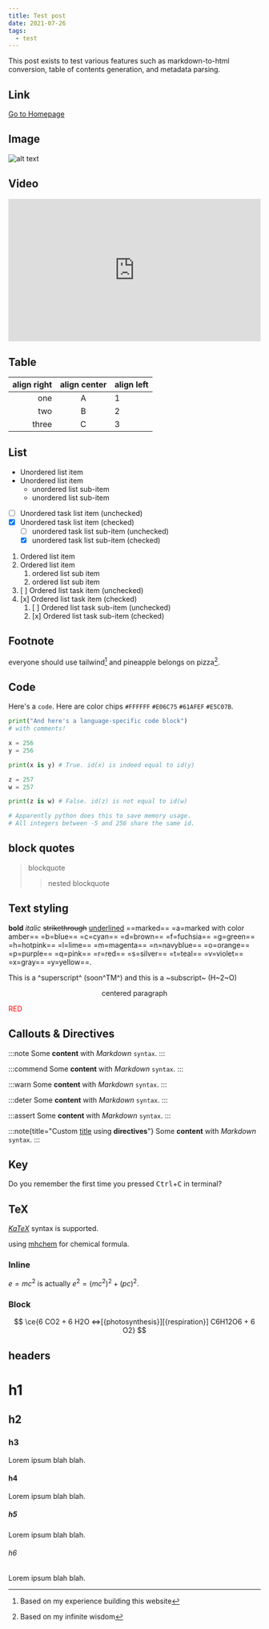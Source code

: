 ```yaml
---
title: Test post
date: 2021-07-26
tags:
  - test
---
```


<!-- comment -->

This post exists to test various features such as markdown-to-html conversion, table of contents generation, and metadata parsing.<br />

## Link

<a href="/">Go to Homepage</a>

## Image

![alt text](/icon/icon.svg "title")

## Video

<div style="padding: 56.25% 0px 0px; position: relative;"><iframe src="https://www.youtube.com/embed/0jQRrChzdDQ?cc_load_policy=1&iv_load_policy=3&rel=0" frameborder="0" allow="accelerometer; autoplay; encrypted-media; gyroscope; picture-in-picture" allowfullscreen scrolling="no"  style="position: absolute; top: 0px; left: 0px; width: 100%; height: 100%;"></iframe></div>

## Table

| align right | align center | align left |
| ----------: | :----------: | :--------- |
|         one |      A       | 1          |
|         two |      B       | 2          |
|       three |      C       | 3          |

## List

- Unordered list item
- Unordered list item
  - unordered list sub-item
  - unordered list sub-item
- [ ] Unordered task list item (unchecked)
- [x] Unordered task list item (checked)
  - [ ] unordered task list sub-item (unchecked)
  - [x] unordered task list sub-item (checked)

1. Ordered list item
2. Ordered list item
   1. ordered list sub item
   2. ordered list sub item
3. [ ] Ordered list task item (unchecked)
4. [x] Ordered list task item (checked)
   1. [ ] Ordered list task sub-item (unchecked)
   2. [x] Ordered list task sub-item (checked)

## Footnote

everyone should use tailwind[^use_tailwind] and pineapple belongs on pizza[^pineapple_pizza_truth].

## Code

Here's a `code`. Here are color chips `#FFFFFF` `#E06C75` `#61AFEF` `#E5C07B`.

```python
print("And here's a language-specific code block")
# with comments!

x = 256
y = 256

print(x is y) # True. id(x) is indeed equal to id(y)

z = 257
w = 257

print(z is w) # False. id(z) is not equal to id(w)

# Apparently python does this to save memory usage.
# All integers between -5 and 256 share the same id.
```

## block quotes

> blockquote
>
> > nested blockquote

## Text styling

**bold**
_italic_
~~strikethrough~~
<u>underlined</u>
==marked==
=a=marked with color amber==
=b=blue==
=c=cyan==
=d=brown==
=f=fuchsia==
=g=green==
=h=hotpink==
=l=lime==
=m=magenta==
=n=navyblue==
=o=orange==
=p=purple==
=q=pink==
=r=red==
=s=silver==
=t=teal==
=v=violet==
=x=gray==
=y=yellow==.

This is a ^superscript^ (soon^TM^) and this is a ~subscript~ (H~2~O)

<p align="center">
	centered paragraph
</p>

<p style="color:rgb(255,0,0)">
	RED
</p>

## Callouts & Directives

:::note
Some **content** with _Markdown_ `syntax`.
:::

:::commend
Some **content** with _Markdown_ `syntax`.
:::

:::warn
Some **content** with _Markdown_ `syntax`.
:::

:::deter
Some **content** with _Markdown_ `syntax`.
:::

:::assert
Some **content** with _Markdown_ `syntax`.
:::

:::note{title="Custom <u>title</u> using **directives**"}
Some **content** with _Markdown_ `syntax`.
:::

## Key

Do you remember the first time you pressed <kbd>Ctrl</kbd>+<kbd>C</kbd> in terminal?

## TeX

[$KaTeX$](https://katex.org/docs/supported.html) syntax is supported.

using [mhchem](https://mhchem.github.io/MathJax-mhchem) for chemical formula.

### Inline

$e=mc^2$ is actually $e^2=(mc^2)^2 + (pc)^2$.

### Block

$$
	\ce{6 CO2 + 6 H2O <=>[{photosynthesis}][{respiration}] C6H12O6 + 6 O2}
$$

## headers

# h1

## h2

### h3

Lorem ipsum blah blah.

#### h4

Lorem ipsum blah blah.

##### h5

Lorem ipsum blah blah.

###### h6

Lorem ipsum blah blah.

<!-- Footnotes -->

[^use_tailwind]: Based on my experience building this website
[^pineapple_pizza_truth]: Based on my infinite wisdom
